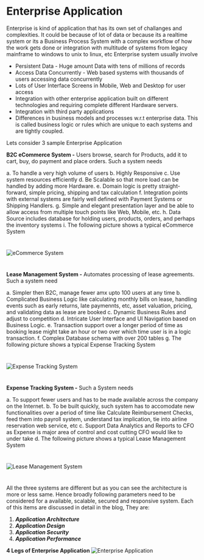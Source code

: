 # Enterprise Application

Enterprise is kind of application that has its own set of challanges and complexities. It could be because of lot of data or because its a realtime system or its a Business Process System with a complex workflow of how the work gets done or integration with multitude of systems from legacy mainframe to windows to unix to linux, etc Enterprise system usually involve 

* Persistent Data - Huge amount Data with tens of millions of records
* Access Data Concurrently - Web based systems with thousands of users accessing data concurrently
* Lots of User Interface Screens in Mobile, Web and Desktop for user access
* Integration with other enterprise application built on different technologies and requiring complete different Hardware servers.
* Integration with third party applications
* Differences in business models and processes w.r.t enterprise data. This is called business logic or rules which are unique to each systems and are tightly coupled.

Lets consider 3 sample Enterprise Application

**B2C eCommerce System -** Users browse, search for Products, add it to cart, buy, do payment and place orders. Such a system needs 

  a. To handle a very high volume of users 
  b. Highly Responsive
  c. Use system resources efficiently
  d. Be Scalable so that more load can be handled by adding more Hardware.
  e. Domain logic is pretty straight-forward, simple pricing, shipping and tax calculation
  f. Integration points with external systems are fairly well defined with Payment Systems or Shipping Handlers.
  g. Simple and elegant presentation layer and be able to allow access from multiple touch points like Web, Mobile, etc.
  h. Data Source includes database for holding users, products, orders, and perhaps the inventory systems
  i. The following picture shows a typical eCommerce System
#  
   ![eCommerce System](/Users/narayan/Documents/MakeTechEzResources/images/GK_EnterpriceApp/eCommSystem.png)
<!--
![eCommerce System](https://raw.github.com/NarayanMahadevan/MakeTechEzResources/master/images/GK_EnterpriceApp/eCommSystem.png) 
-->   
#  

**Lease Management System -** Automates processing of lease agreements. Such a system need

  a. Simpler then B2C, manage fewer amx upto 100 users at any time
  b. Complicated Business Logic like calculating monthly bills on lease, handling    events such as early returns, late paymennts, etc, asset valuation, pricing, and validating data as lease are booked
  c. Dynamic Business Rules and adjust to competition
  d. Intricate User Interface and UI Navigation based on Business Logic. 
  e. Transaction support over a longer period of time as booking lease might take an hour or two over which time user is in a logic transaction.
  f. Complex Database schema with over 200 tables
  g. The following picture shows a typical Expense Tracking System          
#  
![Expense Tracking System](/Users/narayan/Documents/MakeTechEzResources/images/GK_EnterpriceApp/expenseTrackingSystem.png) 
<!--
![Expense Tracking System](https://raw.github.com/NarayanMahadevan/MakeTechEzResources/master/images/GK_EnterpriceApp/expenseTrackingSystem.png) 
-->
#  

**Expense Tracking System -** Such a System needs

  a. To support fewer users and has to be made available across the company on the Internet.
  b. To be built quickly, such system has to accomodate new functionalities over a period of time like Calculate Reimbursement Checks, feed them into payroll system, understand tax implication, tie into airline reservation web service, etc
  c. Support Data Analytics and Reports to CFO as Expense is major area of control and cost cutting CFO would like to under take
  d. The following picture shows a typical Lease Management System 
#  
![Lease Management System](/Users/narayan/Documents/MakeTechEzResources/images/GK_EnterpriceApp/LeaseManagementSystem.png) 
<!--
![Lease Management System](https://raw.github.com/NarayanMahadevan/MakeTechEzResources/master/images/GK_EnterpriceApp/LeaseManagementSystem.png) 
-->
#  

All the three systems are different but as you can see the architecture is more or less same. Hence broadly following parameters need to be considered for a available, scalable, secured and responsive system. Each of this items are discussed in detail in the blog, They are:

1. ***Application Architecture***
2. ***Application Design***
3. ***Application Security***
4. ***Application Performance***
 
**4 Legs of Enterprise Application** ![Enterprise Application][4]

[4]: /Users/narayan/Documents/MakeTechEzResources/images/GK_EnterpriceApp/EnterpriseApplication.png "4 Legs of Enterprise Application"  
<!--
4]: https://raw.github.com/NarayanMahadevan/MakeTechEzResources/master/images/GK_EnterpriceApp/EnterpriseApplication.png "4 Legs of Enterprise Application"   
-->
#  

